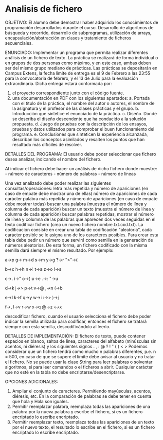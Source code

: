 Analisis de fichero
===================

OBJETIVO:
El alumno debe demostrar haber adquirido los conocimientos de programación desarrollados durante el curso. Desarrollo de algoritmos de búsqueda y recorrido, desarrollo de subprogramas, utilización de arrays, encapsulación/abstracción en clases y tratamiento de ficheros secuenciales.

ENUNCIADO:
Implementar un programa que permita realizar diferentes análisis de un fichero de texto.
La práctica se realizará de forma individual o en grupos de dos personas como máximo, y en este caso, ambas deben ser del mismo grupo mediano de prácticas.
Las prácticas se depositarán en Campus Extens, la fecha límite de entrega es el 9 de Febrero a las 23:55 para la convocatoria de febrero, y el 13 de Julio para la evaluación extraordinaria. Dicha entrega estará conformada por:
1. el proyecto correspondiente junto con el código fuente.
2. una documentación en PDF con los siguientes apartados:
a. Portada con el título de la práctica, el nombre del autor o autores, el nombre de la asignatura y el profesor de las clases prácticas y el grupo.
b. Introducción que sintetice el enunciado de la práctica.
c. Diseño. Donde se describa el diseño descendente que ha conducido a la solución propuesta.
d. Juego de pruebas con la descripción de los ensayos, pruebas y datos utilizados para comprobar el buen funcionamiento del programa.
e. Conclusiones que sinteticen la experiencia alcanzada, describan los conceptos asimilados y resalten los puntos que han resultado más difíciles de resolver.

DETALLES DEL PROGRAMA:
El usuario debe poder seleccionar que fichero desea analizar, indicando el nombre del fichero.

Al indicar el fichero debe hacer un análisis de dicho fichero donde muestre:
	- número de caracteres
	- número de palabras
	- número de líneas
	
Una vez analizado debe poder realizar las siguientes consultas/operaciones:
letra más repetida y número de apariciones (en caso de empate debe mostrar una de ellas)
número de apariciones de cada carácter
palabra más repetida y número de apariciones (en caso de empate debe mostrar todas)
buscar una palabra (muestra el número de línea y columna de cada aparición)
buscar un texto (muestra el número de línea y columna de cada aparición)
buscar palabras repetidas, mostrar el número de línea y columna de las palabras que aparecen dos veces seguidas en el texto
codificar fichero (crea un nuevo fichero nombre.txt.cod.txt). La codificación consiste en crear una tabla de codificación "aleatoria", cada carácter posible se le asigna uno de los caracteres posibles. Para crear esta tabla debe pedir un número que servirá como semilla en la generación de números aleatorios. De esta forma, un fichero codificado con la misma semilla dará siempre el mismo resultado.
Por ejemplo:

a→p
g→
m→d
s→m
y→g
?→r
">"→(

b→c
h→h
n→!
t→a
z→o
!→s

c→.
i→"
o→)
u→e
.→:
"→u

d→k
j→>
p→t
v→@
,→n
(→b

e→l
k→f
q→y
w→i
:→>
)→j

f→,
l→v
r→w
x→q
@→z
<→x


descodificar fichero, cuando el usuario selecciona el fichero debe poder indicar la semilla utilizada para codificar, entonces el fichero se tratará siempre con esta semilla, descodificándolo al leerlo.

DETALLES DE IMPLEMENTACIÓN:
El fichero de texto, puede contener espacios en blanco, saltos de línea, caracteres del alfabeto (minúsculas sin acentos, ni diéresis) y los siguientes signos . , : @ ? ! " ( ) < >
Podemos considerar que un fichero tendrá como mucho n palabras diferentes, p.e. n = 500, en caso de que se supere el límite debe avisar al usuario y no tratar el fichero.
No se puede usar la clase String para leer palabras o solventar algoritmos, si para leer comandos o el ficheros a abrir.
Cualquier carácter que no esté en la tabla no debe encriptarse/desencriptarse.

OPCIONES ADICIONALES:
1. Ampliar el conjunto de caracteres. Permitiendo mayúsculas, acentos, diéresis, etc. En la comparación de palabras se debe tener en cuenta que hola y Hola son iguales.
2. Permitir reemplazar palabra, reemplaza todas las apariciones de una palabra por la nueva palabra y escribe el fichero, si es un fichero encriptado lo escribe encriptado.
3. Permitir reemplazar texto, reemplaza todas las apariciones de un texto por el nuevo texto, el resultado lo escribe en el fichero, si es un fichero encriptado lo escribe encriptado.
